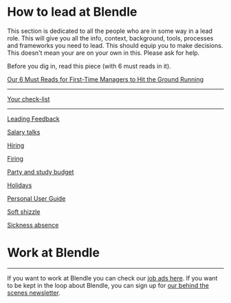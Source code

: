 # How to lead at Blendle

This section is dedicated to all the people who are in some way in a lead role. This will give you  all the info, context, background, tools, processes and frameworks you need to lead. This should equip you to make decisions. This doesn't mean your are on your own in this. Please ask for help.

Before you dig in, read this piece (with 6 must reads in it).

[Our 6 Must Reads for First-Time Managers to Hit the Ground Running](http://firstround.com/review/our-6-must-reads-for-first-time-managers-to-hit-the-ground-running/)

---

[Your check-list](Your%20check-list%20c01de25bd54940b4acad92a90ad5ad6e.md)

---

[Leading Feedback ](Leading%20Feedback%20986536e09e634ff4a42f4c3f248dc0ff.md)

[Salary talks](Salary%20talks%208c213dd9d5384c2a956b2787dbf976f7.md)

[Hiring ](Hiring%203e62555e25ed4cbd9f41877bb26492e6.md)

[Firing](Firing%204cab40fb937945fbac98b3c7a8fcbbc7.md)

[Party and study budget](Party%20and%20study%20budget%20cfb1f98906a6482faf9e07b347776125.md)

[Holidays](Holidays%2082733f7c59114d6e9df3e58f81abe8a4.md)

[Personal User Guide](Personal%20User%20Guide%200feb32e3ccb84b5d8556636d49ce1950.md)

[Soft shizzle](Soft%20shizzle%20278f6a55fed14bb9a4c66790a4447283.md)

[Sickness absence](Sickness%20absence%201a55796659014137a96a89dda90f1fab.md)

# Work at Blendle

---

If you want to work at Blendle you can check our [job ads here](https://blendle.homerun.co/). If you want to be kept in the loop about Blendle, you can sign up for [our behind the scenes newsletter](https://blendle.homerun.co/yes-keep-me-posted/tr/apply?token=8092d4128c306003d97dd3821bad06f2).